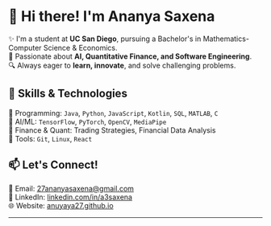 # 👋 Hi there! I'm Ananya Saxena  

✨ I'm a student at **UC San Diego**, pursuing a Bachelor's in Mathematics-Computer Science & Economics.  
🤖 Passionate about **AI, Quantitative Finance, and Software Engineering**.  
🔍 Always eager to **learn, innovate**, and solve challenging problems.  

## 🚀 Skills & Technologies  
🔹 Programming: `Java`, `Python`, `JavaScript`, `Kotlin`, `SQL`, `MATLAB`, `C`  
🔹 AI/ML: `TensorFlow`, `PyTorch`, `OpenCV`, `MediaPipe`  
🔹 Finance & Quant: Trading Strategies, Financial Data Analysis  
🔹 Tools: `Git`, `Linux`, `React`  

## 📫 Let's Connect!  
📧 Email: [27ananyasaxena@gmail.com](mailto:27ananyasaxena@gmail.com)  
🔗 LinkedIn: [linkedin.com/in/a3saxena](https://linkedin.com/in/a3saxena)  
🌐 Website: [anuyaya27.github.io]((https://ananyasaxena.com/))

---

